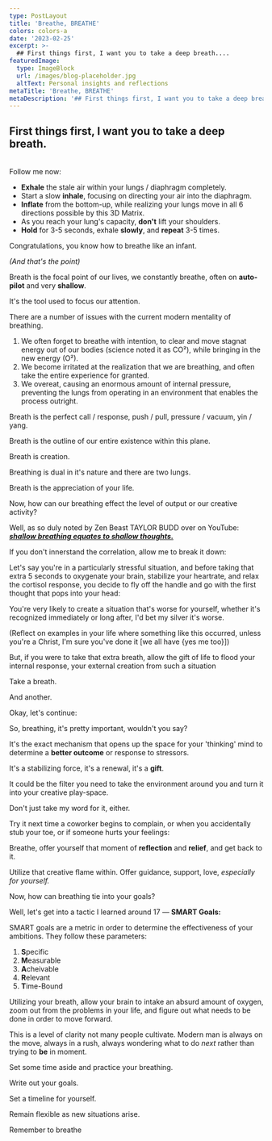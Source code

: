 ```yaml
---
type: PostLayout
title: 'Breathe, BREATHE'
colors: colors-a
date: '2023-02-25'
excerpt: >-
  ## First things first, I want you to take a deep breath....
featuredImage:
  type: ImageBlock
  url: /images/blog-placeholder.jpg
  altText: Personal insights and reflections
metaTitle: 'Breathe, BREATHE'
metaDescription: '## First things first, I want you to take a deep breath....'
---
```


## First things first, I want you to take a deep breath.
‍  
Follow me now:

-   **Exhale** the stale air within your lungs / diaphragm completely.
-   Start a slow **inhale**, focusing on directing your air into the diaphragm.
-   **Inflate** from the bottom-up, while realizing your lungs move in all 6 directions possible by this 3D Matrix.
-   As you reach your lung's capacity, **don't** lift your shoulders.
-   **Hold** for 3-5 seconds, exhale **slowly**, and **repeat** 3-5 times.

Congratulations, you know how to breathe like an infant.  
  
_(And that's the point)_  
  
Breath is the focal point of our lives, we constantly breathe, often on **auto-pilot** and very **shallow**.  
  
It's the tool used to focus our attention.  
  
There are a number of issues with the current modern mentality of breathing.

1.  We often forget to breathe with intention, to clear and move stagnat energy out of our bodies (science noted it as CO²), while bringing in the new energy (O²).
2.  We become irritated at the realization that we are breathing, and often take the entire experience for granted.
3.  We overeat, causing an enormous amount of internal pressure, preventing the lungs from operating in an environment that enables the process outright.

Breath is the perfect call / response, push / pull, pressure / vacuum, yin / yang.  
  
Breath is the outline of our entire existence within this plane.  
  
Breath is creation.  
  
Breathing is dual in it's nature and there are two lungs.  
  
Breath is the appreciation of your life.  
  
Now, how can our breathing effect the level of output or our creative activity?  
  
Well, as so duly noted by Zen Beast TAYLOR BUDD over on YouTube: [**_shallow breathing equates to shallow thoughts._**](https://www.youtube.com/watch?v=6axzNcl4SnI)  
  
If you don't innerstand the correlation, allow me to break it down:  
  
Let's say you're in a particularly stressful situation, and before taking that extra 5 seconds to oxygenate your brain, stabilize your heartrate, and relax the cortisol response, you decide to fly off the handle and go with the first thought that pops into your head:  
  
You're very likely to create a situation that's worse for yourself, whether it's recognized immediately or long after, I'd bet my silver it's worse.  
  
(Reflect on examples in your life where something like this occurred, unless you're a Christ, I'm sure you've done it [we all have {yes me too}])  
  
But, if you were to take that extra breath, allow the gift of life to flood your internal response, your external creation from such a situation  
  
Take a breath.  
  
And another.

‍Okay, let's continue:  
  
So, breathing, it's pretty important, wouldn't you say?  
  
It's the exact mechanism that opens up the space for your 'thinking' mind to determine a **better outcome** or response to stressors.  
  
It's a stabilizing force, it's a renewal, it's a **gift**.  
  
It could be the filter you need to take the environment around you and turn it into your creative play-space.  
  
Don't just take my word for it, either.  
  
Try it next time a coworker begins to complain, or when you accidentally stub your toe, or if someone hurts your feelings:  
  
Breathe, offer yourself that moment of **reflection** and **relief**, and get back to it.  
  
Utilize that creative flame within. Offer guidance, support, love, _especially for yourself._  
  
Now, how can breathing tie into your goals?  
  
Well, let's get into a tactic I learned around 17 — **SMART Goals:**  
  
SMART goals are a metric in order to determine the effectiveness of your ambitions. They follow these parameters:

1.  **S**pecific
2.  **M**easurable
3.  **A**cheivable
4.  **R**elevant
5.  **T**ime-Bound

Utilizing your breath, allow your brain to intake an absurd amount of oxygen, zoom out from the problems in your life, and figure out what needs to be done in order to move forward.  
  
This is a level of clarity not many people cultivate. Modern man is always on the move, always in a rush, always wondering what to do _next_ rather than trying to **be** in moment.  
  
Set some time aside and practice your breathing.  
  
Write out your goals.  
  
Set a timeline for yourself.  
  
Remain flexible as new situations arise.  
  
Remember to breathe